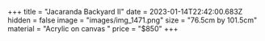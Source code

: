 +++
title = "Jacaranda Backyard II"
date = 2023-01-14T22:42:00.683Z
hidden = false
image = "images/img_1471.png"
size = "76.5cm by 101.5cm"
material = "Acrylic on canvas "
price = "$850"
+++
